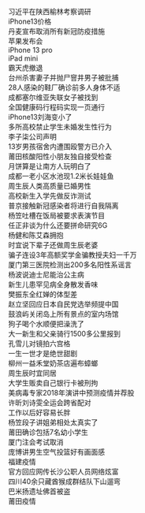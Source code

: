 习近平在陕西榆林考察调研  
iPhone13价格  
丹麦宣布取消所有新冠防疫措施  
苹果发布会  
iPhone 13 pro  
iPad mini  
霸天虎撤退  
台州杀害妻子并抛尸窨井男子被批捕  
28人感染的鞋厂确诊前多人身体不适  
成都塞尔维亚失联女子被找到  
全国健康码行程码实现一页通行  
iPhone13刘海变小了  
多所高校禁止学生未婚发生性行为  
李子柒公司声明  
13岁男孩宿舍内遭围殴警方已介入  
莆田核酸阳性小朋友独自接受检查  
月饼算是让南方人玩明白了  
成都一老小区水池现1.2米长娃娃鱼  
周生辰人类高质量已婚男性  
高校新生入学先做反诈测试  
普京接触新冠感染者将进行自我隔离  
杨笠吐槽在饭局被要求表演节目  
任正非谈为什么还要拼命研究6G  
杨健和陈艾森拥抱  
时宜说下辈子还做周生辰老婆  
骗子连设3年高额奖学金骗教授夫妇一千万  
厦门第三医院检测出200多名阳性系谣言  
杨波说迪士尼能治公主病  
新生儿患罕见病全身散发香味  
樊振东全红婵的体型差  
赵立坚回应日本自民党选举频提中国  
鼓浪屿关闭岛上所有景点的室内场馆  
狗子喝个水顺便把澡洗了  
大一新生和父亲骑行1500多公里报到  
孔雪儿对镜拍六宫格  
一生一世才是绝世甜剧  
柳州一益禾堂奶茶店遍布蟑螂  
周生辰时宜同居  
大学生贩卖自己银行卡被刑拘  
美病毒专家2018年演讲中预测疫情并荐股  
许昕刘诗雯全运会跨省配对  
工作以后好容易长胖  
杨笠段子讲姐弟相处太真实了  
莆田确诊包括7名幼小学生  
厦门注会考试取消  
庞博讲男生空气投篮好有画面感  
福建疫情  
官方回应网传长沙公职人员网络炫富  
四川40余只藏酋猴成群结队下山遛弯  
巴米扬遗址佛首被盗  
莆田疫情  

